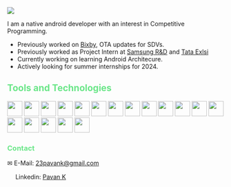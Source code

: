 <img src="https://svgshare.com/i/yU5.svg" />

I am a native android developer with an interest in Competitive Programming.
- Previously worked on [Bixby](https://github.com/bixbydevelopers), OTA updates for SDVs.
- Previously worked as Project Intern at [Samsung R&D](https://www.samsung.com/in/about-us/business-area/r-and-d-center/) and [Tata Exlsi](https://www.tataelxsi.com/)
- Currently working on learning Android Architecure.
- Actively looking for summer internships for 2024. 

## <span style="color:#6AE688">**Tools and Technologies**</span>
<span><img src="https://cdn.jsdelivr.net/gh/devicons/devicon/icons/kotlin/kotlin-original.svg" width =35 />
<img src="https://cdn.jsdelivr.net/gh/devicons/devicon/icons/android/android-original.svg" width =35 />
<img src="https://cdn.jsdelivr.net/gh/devicons/devicon/icons/dart/dart-original.svg" width =35/> 
<img src="https://cdn.jsdelivr.net/gh/devicons/devicon/icons/java/java-original.svg" width =35 />
<img src="https://cdn.jsdelivr.net/gh/devicons/devicon/icons/cplusplus/cplusplus-original.svg" width =35/>
<img src="https://cdn.jsdelivr.net/gh/devicons/devicon/icons/c/c-original.svg" width =35 /> 
<img src="https://cdn.jsdelivr.net/gh/devicons/devicon/icons/python/python-original.svg" width =35 />
<img src="https://cdn.jsdelivr.net/gh/devicons/devicon/icons/haskell/haskell-original.svg" width =35 />
<img src="https://cdn.jsdelivr.net/gh/devicons/devicon/icons/r/r-original.svg" width =35 />
<img src="https://cdn.jsdelivr.net/gh/devicons/devicon/icons/git/git-original.svg" width =35 />
<img src="https://cdn.jsdelivr.net/gh/devicons/devicon/icons/linux/linux-original.svg" width =35 />
<img src="https://cdn.jsdelivr.net/gh/devicons/devicon/icons/bash/bash-original.svg" width =35 /> 
<img src="https://cdn.jsdelivr.net/gh/devicons/devicon/icons/javascript/javascript-original.svg" width =35 />
<img src="https://cdn.jsdelivr.net/gh/devicons/devicon/icons/react/react-original.svg" width =35/>
<img src="https://cdn.jsdelivr.net/gh/devicons/devicon/icons/nodejs/nodejs-original.svg" width =35 />
<img src="https://cdn.jsdelivr.net/gh/devicons/devicon/icons/npm/npm-original-wordmark.svg" width =35 />
<img src="https://cdn.jsdelivr.net/gh/devicons/devicon/icons/mysql/mysql-original.svg" width =35 />
<img src="https://cdn.jsdelivr.net/gh/devicons/devicon/icons/oracle/oracle-original.svg" width =35/>
</span>
### <span style="color:#6AE688">**Contact**</span>
✉ E-Mail: 23pavank@gmail.com

<img src="https://cdn.jsdelivr.net/gh/devicons/devicon/icons/linkedin/linkedin-original.svg" width = 15 /> Linkedin: [Pavan K](https://www.linkedin.com/in/pavan-k23/)
